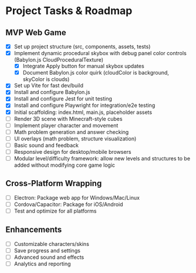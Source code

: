 # Project Tasks & Roadmap

## MVP Web Game
- [x] Set up project structure (src, components, assets, tests)
- [x] Implement dynamic procedural skybox with debug panel color controls (Babylon.js CloudProceduralTexture)
  - [x] Integrate Apply button for manual skybox updates
  - [x] Document Babylon.js color quirk (cloudColor is background, skyColor is clouds)

- [x] Set up Vite for fast dev/build
- [x] Install and configure Babylon.js
- [x] Install and configure Jest for unit testing
- [x] Install and configure Playwright for integration/e2e testing
- [x] Initial scaffolding: index.html, main.js, placeholder assets
- [ ] Render 3D scene with Minecraft-style cubes
- [ ] Implement player character and movement
- [ ] Math problem generation and answer checking
- [ ] UI overlays (math problem, structure visualization)
- [ ] Basic sound and feedback
- [ ] Responsive design for desktop/mobile browsers
- [ ] Modular level/difficulty framework: allow new levels and structures to be added without modifying core game logic

## Cross-Platform Wrapping
- [ ] Electron: Package web app for Windows/Mac/Linux
- [ ] Cordova/Capacitor: Package for iOS/Android
- [ ] Test and optimize for all platforms

## Enhancements
- [ ] Customizable characters/skins
- [ ] Save progress and settings
- [ ] Advanced sound and effects
- [ ] Analytics and reporting
